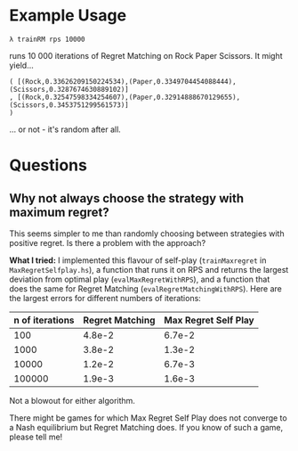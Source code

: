# Example Usage
    λ trainRM rps 10000
runs 10 000 iterations of Regret Matching on Rock Paper Scissors. It might yield...

    ( [(Rock,0.33626209150224534),(Paper,0.3349704454088444),(Scissors,0.3287674630889102)]
	, [(Rock,0.32547598334254607),(Paper,0.32914888670129655),(Scissors,0.3453751299561573)]
	)

... or not - it's random after all.
# Questions
## Why not always choose the strategy with maximum regret?
This seems simpler to me than randomly choosing between strategies with positive regret. Is there a problem with the approach?

**What I tried:** I implemented this flavour of self-play (`trainMaxregret` in `MaxRegretSelfplay.hs`), a function that runs it on RPS and returns the largest deviation from optimal play (`evalMaxRegretWithRPS`), and a function that does the same for Regret Matching (`evalRegretMatchingWithRPS`). Here are the largest errors for different numbers of iterations:

n of iterations | Regret Matching | Max Regret Self Play
----------------|-----------------|---------------------
100 | 4.8e-2 | 6.7e-2
1000 | 3.8e-2 | 1.3e-2
10000 | 1.2e-2 | 6.7e-3
100000 | 1.9e-3 | 1.6e-3

Not a blowout for either algorithm.

There might be games for which Max Regret Self Play does not converge to a Nash equilibrium but Regret Matching does. If you know of such a game, please tell me!
